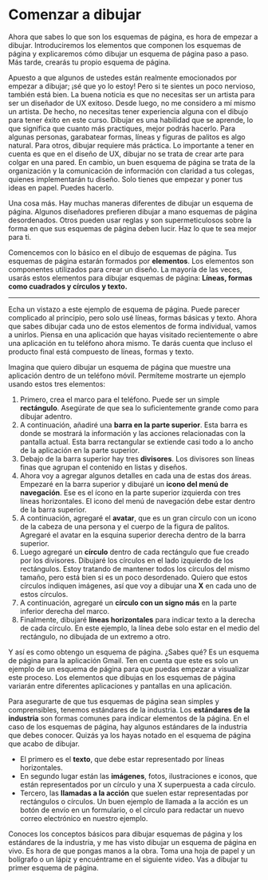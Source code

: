 # Comenzar a dibujar

Ahora que sabes lo que son los esquemas de página, es hora de empezar a dibujar. Introduciremos los elementos que componen los esquemas de página y explicaremos cómo dibujar un esquema de página paso a paso. Más tarde, crearás tu propio esquema de página.

Apuesto a que algunos de ustedes están realmente emocionados por empezar a dibujar; ¡sé que yo lo estoy! Pero si te sientes un poco nervioso, también está bien. La buena noticia es que no necesitas ser un artista para ser un diseñador de UX exitoso. Desde luego, no me considero a mí mismo un artista. De hecho, no necesitas tener experiencia alguna con el dibujo para tener éxito en este curso. Dibujar es una habilidad que se aprende, lo que significa que cuanto más practiques, mejor podrás hacerlo. Para algunas personas, garabatear formas, líneas y figuras de palitos es algo natural. Para otros, dibujar requiere más práctica. Lo importante a tener en cuenta es que en el diseño de UX, dibujar no se trata de crear arte para colgar en una pared. En cambio, un buen esquema de página se trata de la organización y la comunicación de información con claridad a tus colegas, quienes implementarán tu diseño. Solo tienes que empezar y poner tus ideas en papel. Puedes hacerlo.

Una cosa más. Hay muchas maneras diferentes de dibujar un esquema de página. Algunos diseñadores prefieren dibujar a mano esquemas de página desordenados. Otros pueden usar reglas y son supermeticulosos sobre la forma en que sus esquemas de página deben lucir. Haz lo que te sea mejor para ti.

Comencemos con lo básico en el dibujo de esquemas de página. Tus esquemas de página estarán formados por **elementos**. Los elementos son componentes utilizados para crear un diseño. La mayoría de las veces, usarás estos elementos para dibujar esquemas de página: **Líneas, formas como cuadrados y círculos y texto.**

---

Echa un vistazo a este ejemplo de esquema de página. Puede parecer complicado al principio, pero solo usé líneas, formas básicas y texto. Ahora que sabes dibujar cada uno de estos elementos de forma individual, vamos a unirlos. Piensa en una aplicación que hayas visitado recientemente o abre una aplicación en tu teléfono ahora mismo. Te darás cuenta que incluso el producto final está compuesto de líneas, formas y texto.

Imagina que quiero dibujar un esquema de página que muestre una aplicación dentro de un teléfono móvil. Permíteme mostrarte un ejemplo usando estos tres elementos:

1.  Primero, crea el marco para el teléfono. Puede ser un simple **rectángulo**. Asegúrate de que sea lo suficientemente grande como para dibujar adentro.
2.  A continuación, añadiré una **barra en la parte superior**. Esta barra es donde se mostrará la información y las acciones relacionadas con la pantalla actual. Esta barra rectangular se extiende casi todo a lo ancho de la aplicación en la parte superior.
3.  Debajo de la barra superior hay tres **divisores**. Los divisores son líneas finas que agrupan el contenido en listas y diseños.
4.  Ahora voy a agregar algunos detalles en cada una de estas dos áreas. Empezaré en la barra superior y dibujaré un **icono del menú de navegación**. Ese es el ícono en la parte superior izquierda con tres líneas horizontales. El icono del menú de navegación debe estar dentro de la barra superior.
5.  A continuación, agregaré el **avatar**, que es un gran círculo con un icono de la cabeza de una persona y el cuerpo de la figura de palitos. Agregaré el avatar en la esquina superior derecha dentro de la barra superior.
6.  Luego agregaré un **círculo** dentro de cada rectángulo que fue creado por los divisores. Dibujaré los círculos en el lado izquierdo de los rectángulos. Estoy tratando de mantener todos los círculos del mismo tamaño, pero está bien si es un poco desordenado. Quiero que estos círculos indiquen imágenes, así que voy a dibujar una **X** en cada uno de estos círculos.
7.  A continuación, agregaré un **círculo con un signo más** en la parte inferior derecha del marco.
8.  Finalmente, dibujaré **líneas horizontales** para indicar texto a la derecha de cada círculo. En este ejemplo, la línea debe solo estar en el medio del rectángulo, no dibujada de un extremo a otro.

Y así es como obtengo un esquema de página. ¿Sabes qué? Es un esquema de página para la aplicación Gmail. Ten en cuenta que este es solo un ejemplo de un esquema de página para que puedas empezar a visualizar este proceso. Los elementos que dibujas en los esquemas de página variarán entre diferentes aplicaciones y pantallas en una aplicación.

Para asegurarte de que tus esquemas de página sean simples y comprensibles, tenemos estándares de la industria. Los **estándares de la industria** son formas comunes para indicar elementos de la página. En el caso de los esquemas de página, hay algunos estándares de la industria que debes conocer. Quizás ya los hayas notado en el esquema de página que acabo de dibujar.

* El primero es el **texto**, que debe estar representado por líneas horizontales.
* En segundo lugar están las **imágenes**, fotos, ilustraciones e iconos, que están representados por un círculo y una X superpuesta a cada círculo.
* Tercero, las **llamadas a la acción** que suelen estar representadas por rectángulos o círculos. Un buen ejemplo de llamada a la acción es un botón de envío en un formulario, o el círculo para redactar un nuevo correo electrónico en nuestro ejemplo.

Conoces los conceptos básicos para dibujar esquemas de página y los estándares de la industria, y me has visto dibujar un esquema de página en vivo. Es hora de que pongas manos a la obra. Toma una hoja de papel y un bolígrafo o un lápiz y encuéntrame en el siguiente video. Vas a dibujar tu primer esquema de página.
